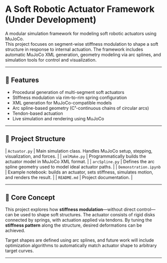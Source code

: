 # A Soft Robotic Actuator Framework (Under Development)
A modular simulation framework for modeling soft robotic actuators using MuJoCo.  
This project focuses on segment-wise stiffness modulation to shape a soft structure in response to internal actuation. The framework includes automatic MuJoCo XML generation, geometry modeling via arc splines, and simulation tools for control and visualization.

---

## 🔧 Features

- Procedural generation of multi-segment soft actuators
- Stiffness modulation via rim-to-rim spring configuration
- XML generation for MuJoCo-compatible models
- Arc spline-based geometry (C¹-continuous chains of circular arcs)
- Tendon-based actuation
- Live simulation and rendering using MuJoCo
---

## 🧱 Project Structure

| `Actuator.py` | Main simulation class. Handles MuJoCo setup, stepping, visualization, and forces. |
| `xmlMake.py` | Programmatically builds the actuator model in MuJoCo XML format. |
| `arcSpline.py` | Defines the arc spline geometry used to model ideal actuator paths. |
| `Demonstration.ipynb` | Example notebook: builds an actuator, sets stiffness, simulates motion, and renders the result. |
| `README.md` | Project documentation. |

---

## 📐 Core Concept

This project explores how **stiffness modulation**—without direct control—can be used to shape soft structures. The actuator consists of rigid disks connected by springs, with actuation applied via tendons. By tuning the **stiffness pattern** along the structure, desired deformations can be achieved.

Target shapes are defined using arc splines, and future work will include optimization algorithms to automatically match actuator shape to arbitrary target curves.

---